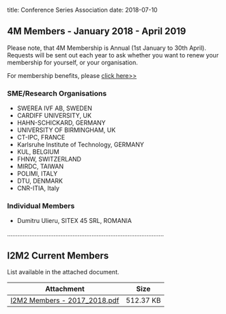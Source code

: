 title: Conference Series Association 
date: 2018-07-10

## 4M Members - January 2018 - April 2019

Please note, that 4M Membership is Annual (1st January to 30th April). Requests will be sent out each year to ask whether you want to renew your membership for yourself, or your organisation.

For membership benefits, please <a href="/4m-association/join4m.html">click here>></a> 

### SME/Research Organisations

 - SWEREA IVF AB, SWEDEN
 - CARDIFF UNIVERSITY, UK
 - HAHN-SCHICKARD, GERMANY
 - UNIVERSITY OF BIRMINGHAM, UK
 - CT-IPC, FRANCE
 - Karlsruhe Institute of Technology, GERMANY
 - KUL, BELGIUM
 - FHNW, SWITZERLAND
 - MIRDC, TAIWAN
 - POLIMI, ITALY
 - DTU, DENMARK
 - CNR-ITIA, Italy

### Individual Members

 - Dumitru Ulieru, SITEX 45 SRL, ROMANIA

...........................................................................................

 ## I2M2 Current Members

List available in the attached document.
	
| Attachment | Size |
|---|---|
|<a href="/4m-association/files/I2M2 Members - 2017_2018.pdf">I2M2 Members - 2017_2018.pdf</a> | 512.37 KB |
